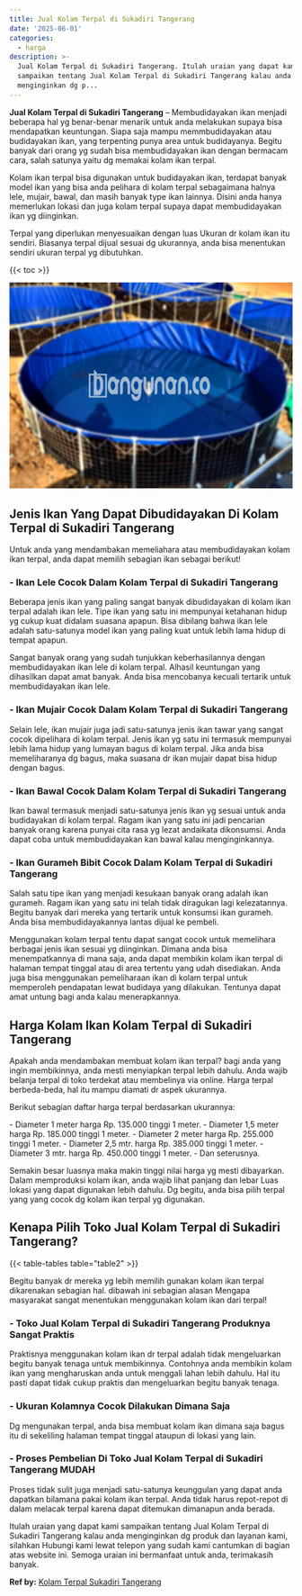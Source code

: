```yaml
---
title: Jual Kolam Terpal di Sukadiri Tangerang
date: '2025-06-01'
categories:
  - harga
description: >-
  Jual Kolam Terpal di Sukadiri Tangerang. Itulah uraian yang dapat kami
  sampaikan tentang Jual Kolam Terpal di Sukadiri Tangerang kalau anda
  menginginkan dg p...
---
```


**Jual Kolam Terpal di Sukadiri Tangerang** – Membudidayakan ikan menjadi beberapa hal yg benar-benar menarik untuk anda melakukan supaya bisa mendapatkan keuntungan. Siapa saja mampu memmbudidayakan atau budidayakan ikan, yang terpenting punya area untuk budidayanya. Begitu banyak dari orang yg sudah bisa membudidayakan ikan dengan bermacam cara, salah satunya yaitu dg memakai kolam ikan terpal.

Kolam ikan terpal bisa digunakan untuk budidayakan ikan, terdapat banyak model ikan yang bisa anda pelihara di kolam terpal sebagaimana halnya lele, mujair, bawal, dan masih banyak type ikan lainnya. Disini anda hanya memerlukan lokasi dan juga kolam terpal supaya dapat membudidayakan ikan yg diinginkan.

Terpal yang diperlukan menyesuaikan dengan luas Ukuran dr kolam ikan itu sendiri. Biasanya terpal dijual sesuai dg ukurannya, anda bisa menentukan sendiri ukuran terpal yg dibutuhkan.

{{< toc >}}

![Jual Kolam Terpal di Sukadiri Tangerang](/images/jual-kolam-terpal-03.png)

## Jenis Ikan Yang Dapat Dibudidayakan Di Kolam Terpal di Sukadiri Tangerang

Untuk anda yang mendambakan memeliahara atau membudidayakan kolam ikan terpal, anda dapat memilih sebagian ikan sebagai berikut!

### \- Ikan Lele Cocok Dalam Kolam Terpal di Sukadiri Tangerang

Beberapa jenis ikan yang paling sangat banyak dibudidayakan di kolam ikan terpal adalah ikan lele. Tipe ikan yang satu ini mempunyai ketahanan hidup yg cukup kuat didalam suasana apapun. Bisa dibilang bahwa ikan lele adalah satu-satunya model ikan yang paling kuat untuk lebih lama hidup di tempat apapun.

Sangat banyak orang yang sudah tunjukkan keberhasilannya dengan membudidayakan ikan lele di kolam terpal. Alhasil keuntungan yang dihasilkan dapat amat banyak. Anda bisa mencobanya kecuali tertarik untuk membudidayakan ikan lele.

### \- Ikan Mujair Cocok Dalam Kolam Terpal di Sukadiri Tangerang

Selain lele, ikan mujair juga jadi satu-satunya jenis ikan tawar yang sangat cocok dipelihara di kolam terpal. Jenis ikan yg satu ini termasuk mempunyai lebih lama hidup yang lumayan bagus di kolam terpal. Jika anda bisa memeliharanya dg bagus, maka suasana dr ikan mujair dapat bisa hidup dengan bagus.

### \- Ikan Bawal Cocok Dalam Kolam Terpal di Sukadiri Tangerang

Ikan bawal termasuk menjadi satu-satunya jenis ikan yg sesuai untuk anda budidayakan di kolam terpal. Ragam ikan yang satu ini jadi pencarian banyak orang karena punyai cita rasa yg lezat andaikata dikonsumsi. Anda dapat coba untuk membudidayakan kan bawal kalau menginginkannya.

### \- Ikan Gurameh Bibit Cocok Dalam Kolam Terpal di Sukadiri Tangerang

Salah satu tipe ikan yang menjadi kesukaan banyak orang adalah ikan gurameh. Ragam ikan yang satu ini telah tidak diragukan lagi kelezatannya. Begitu banyak dari mereka yang tertarik untuk konsumsi ikan gurameh. Anda bisa membudidayakannya lantas dijual ke pembeli.

Menggunakan kolam terpal tentu dapat sangat cocok untuk memelihara berbagai jenis ikan sesuai yg diinginkan. Dimana anda bisa menempatkannya di mana saja, anda dapat membikin kolam ikan terpal di halaman tempat tinggal atau di area tertentu yang udah disediakan. Anda juga bisa menggunakan pemeliharaan ikan di kolam terpal untuk memperoleh pendapatan lewat budidaya yang dilakukan. Tentunya dapat amat untung bagi anda kalau menerapkannya.

## Harga Kolam Ikan Kolam Terpal di Sukadiri Tangerang

Apakah anda mendambakan membuat kolam ikan terpal? bagi anda yang ingin membikinnya, anda mesti menyiapkan terpal lebih dahulu. Anda wajib belanja terpal di toko terdekat atau membelinya via online. Harga terpal berbeda-beda, hal itu mampu diamati dr aspek ukurannya.

Berikut sebagian daftar harga terpal berdasarkan ukurannya:

\- Diameter 1 meter harga Rp. 135.000 tinggi 1 meter. - Diameter 1,5 meter harga Rp. 185.000 tinggi 1 meter. - Diameter 2 meter harga Rp. 255.000 tinggi 1 meter. - Diameter 2,5 mtr. harga Rp. 385.000 tinggi 1 meter. - Diameter 3 mtr. harga Rp. 450.000 tinggi 1 meter. - Dan seterusnya.

Semakin besar luasnya maka makin tinggi nilai harga yg mesti dibayarkan. Dalam memproduksi kolam ikan, anda wajib lihat panjang dan lebar Luas lokasi yang dapat digunakan lebih dahulu. Dg begitu, anda bisa pilih terpal yang yang cocok dg kolam ikan terpal yg digunakan.

## Kenapa Pilih Toko Jual Kolam Terpal di Sukadiri Tangerang?

{{< table-tables table="table2" >}}

Begitu banyak dr mereka yg lebih memilih gunakan kolam ikan terpal dikarenakan sebagian hal. dibawah ini sebagian alasan Mengapa masyarakat sangat menentukan menggunakan kolam ikan dari terpal!

### \- Toko Jual Kolam Terpal di Sukadiri Tangerang Produknya Sangat Praktis

Praktisnya menggunakan kolam ikan dr terpal adalah tidak mengeluarkan begitu banyak tenaga untuk membikinnya. Contohnya anda membikin kolam ikan yang mengharuskan anda untuk menggali lahan lebih dahulu. Hal itu pasti dapat tidak cukup praktis dan mengeluarkan begitu banyak tenaga.

### \- Ukuran Kolamnya Cocok Dilakukan Dimana Saja

Dg mengunakan terpal, anda bisa membuat kolam ikan dimana saja bagus itu di sekeliling halaman tempat tinggal ataupun di lokasi yang lain.

### \- Proses Pembelian Di Toko Jual Kolam Terpal di Sukadiri Tangerang MUDAH

Proses tidak sulit juga menjadi satu-satunya keunggulan yang dapat anda dapatkan bilamana pakai kolam ikan terpal. Anda tidak harus repot-repot di dalam melacak terpal karena dapat ditemukan dimanapun anda berada.

Itulah uraian yang dapat kami sampaikan tentang Jual Kolam Terpal di Sukadiri Tangerang kalau anda menginginkan dg produk dan layanan kami, silahkan Hubungi kami lewat telepon yang sudah kami cantumkan di bagian atas website ini. Semoga uraian ini bermanfaat untuk anda, terimakasih banyak.

**Ref by:** [Kolam Terpal Sukadiri Tangerang](https://id.wikipedia.org/wiki/Kolam)
